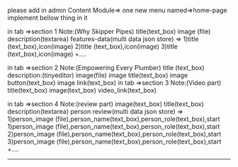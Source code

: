 please add in admin Content Module=> one new menu named=>home-page
implement bellow thing in it

in tab =>section 1
Note:(Why Skipper Pipes)
title(text_box)
image (file)
description(textarea)
features-data(multi data json store) =>
1)title (text_box),icon(image)
2)title (text_box),icon(image)
3)title (text_box),icon(image)
+....

in tab =>section 2
Note:(Empowering Every Plumber)
title (text_box)
description:(tinyeditor)
image(file)
image title(text_box)
image button(text_box)
image link(text_box)
in tab =>section 3
Note:(Video part)
title(text_box)
image(text_box)
video_link(text_box)

in tab =>section 4
Note:(review part)
image(text_box)
title(text_box)
description(textarea)
person review(multi data json store) =>
1)person_image (file),person_name(text_box),person_role(text_box),start
1)person_image (file),person_name(text_box),person_role(text_box),start
2)person_image (file),person_name(text_box),person_role(text_box),start
3)person_image (file),person_name(text_box),person_role(text_box),start
+....

---
